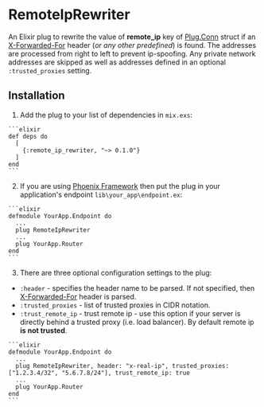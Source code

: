 # RemoteIpRewriter

An Elixir plug to rewrite the value of **remote_ip** key of [Plug.Conn](https://hexdocs.pm/plug/Plug.Conn.html) struct if an [X-Forwarded-For](https://en.wikipedia.org/wiki/X-Forwarded-For) header (*or any other predefined*) is found.
The addresses are processed from right to left to prevent ip-spoofing.
Any private network addresses are skipped as well as addresses defined in an optional `:trusted_proxies` setting.

## Installation

  1. Add the plug to your list of dependencies in `mix.exs`:

    ```elixir
    def deps do
      [
        {:remote_ip_rewriter, "~> 0.1.0"}
      ]
    end
    ```

  2. If you are using [Phoenix Framework](http://www.phoenixframework.org/) then put the plug in your application's endpoint `lib\your_app\endpoint.ex`:

    ```elixir
    defmodule YourApp.Endpoint do
      ...
      plug RemoteIpRewriter
      ...
      plug YourApp.Router
    end
    ```
    
   3. There are three optional configuration settings to the plug:
   * `:header` - specifies the header name to be parsed. If not specified, then [X-Forwarded-For](https://en.wikipedia.org/wiki/X-Forwarded-For) header is parsed.
   * `:trusted_proxies` - list of trusted proxies in CIDR notation.
   * `:trust_remote_ip` - trust remote ip - use this option if your server is directly behind a trusted proxy (i.e. load balancer). By default remote ip **is not trusted**.

    ```elixir
    defmodule YourApp.Endpoint do
      ...
      plug RemoteIpRewriter, header: "x-real-ip", trusted_proxies: ["1.2.3.4/32", "5.6.7.8/24"], trust_remote_ip: true
      ...
      plug YourApp.Router
    end
    ```
